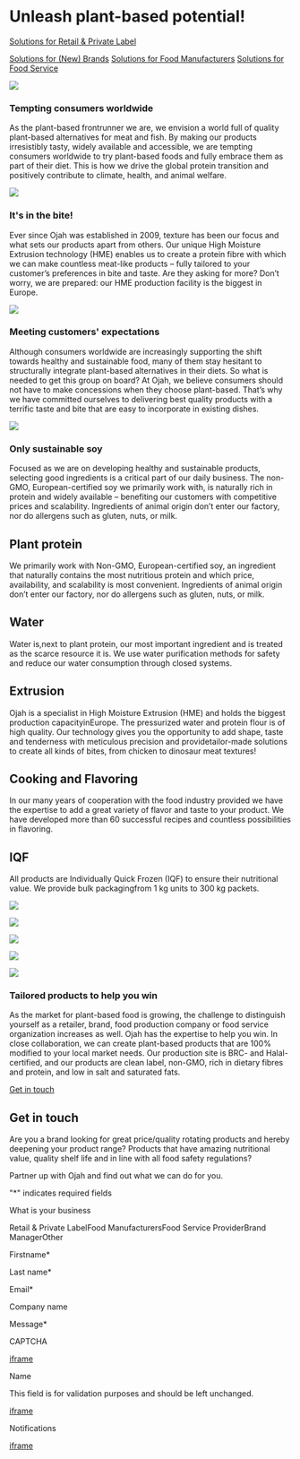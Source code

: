 # Unleash  plant-based  potential!

[Solutions for Retail & Private Label](https://ojah.nl/retail-private-label/)

[Solutions for (New) Brands](https://ojah.nl/new-brands/) [Solutions for Food Manufacturers](https://ojah.nl/food-manufacturers/) [Solutions for Food Service](https://ojah.nl/food-service-providers/)

![](https://ojah.nl/wp-content/uploads/2023/07/Ojah_2023-07-06_172_LR-1920x1280.jpg)

### Tempting consumers worldwide

As the plant-based frontrunner we are, we envision a world full of quality plant-based alternatives for meat and fish. By making our products irresistibly tasty, widely available and accessible, we are tempting consumers worldwide to try plant-based foods and fully embrace them as part of their diet. This is how we drive the global protein transition and positively contribute to climate, health, and animal welfare.

![](https://ojah.nl/wp-content/uploads/2023/07/Ojah_2023-07-06_215_LR-e1699281519943.jpg)

### It's in the bite!

Ever since Ojah was established in 2009, texture has been our focus and what sets our products apart from others. Our unique High Moisture Extrusion technology (HME) enables us to create a protein fibre with which we can make countless meat-like products – fully tailored to your customer’s preferences in bite and taste. Are they asking for more? Don’t worry, we are prepared: our HME production facility is the biggest in Europe.

![](https://ojah.nl/wp-content/uploads/2023/11/familie-diner-LR-1920x1280.jpg)

### Meeting customers' expectations

Although consumers worldwide are increasingly supporting the shift towards healthy and sustainable food, many of them stay hesitant to structurally integrate plant-based alternatives in their diets. So what is needed to get this group on board? At Ojah, we believe consumers should not have to make concessions when they choose plant-based. That’s why we have committed ourselves to delivering best quality products with a terrific taste and bite that are easy to incorporate in existing dishes.

![](https://ojah.nl/wp-content/uploads/2023/07/EYE5876_LR-e1698916593180.jpg)

### Only sustainable soy

Focused as we are on developing healthy and sustainable products, selecting good ingredients is a critical part of our daily business. The non-GMO, European-certified soy we primarily work with, is naturally rich in protein and widely available – benefiting our customers with competitive prices and scalability. Ingredients of animal origin don’t enter our factory, nor do allergens such as gluten, nuts, or milk.

## ​​​Plant protein

We primarily work with Non-GMO, European-certified soy, an ingredient that naturally contains the most nutritious protein and which price, availability, and scalability is most convenient. Ingredients of animal origin don’t enter our factory, nor do allergens such as gluten, nuts, or milk.

## Water

Water is,next to plant protein, our most important ingredient and is treated as the scarce resource it is. We use water purification methods for safety and reduce our water consumption through ​closed systems.

## Extrusion

Ojah is a specialist in High Moisture Extrusion (HME) and holds the biggest production capacityin​​Europe. The pressurized water and protein flour is of high quality. Our technology gives you the opportunity to add shape, taste and tenderness with meticulous precision and providetailor-made solutions to create all kinds of bites, from chicken to dinosaur meat textures!

## Cooking and Flavoring

In our many years of cooperation with the food industry provided we have the expertise to add a great variety of flavor and taste to your product. We have developed more than 60 successful recipes and countless possibilities in flavoring.

## IQF

All products are Individually Quick Frozen (IQF) to ensure their nutritional value. We provide bulk packagingfrom 1 kg units to 300 kg packets.

![](https://ojah.nl/wp-content/uploads/2023/09/Plant-Protein.png)

![](https://ojah.nl/wp-content/uploads/2023/09/Waterdruppels-1.png)

![](https://ojah.nl/wp-content/uploads/2023/09/Extruder-Screws.png)

![](https://ojah.nl/wp-content/uploads/2023/09/Koken-Marineren.png)

![](https://ojah.nl/wp-content/uploads/2023/09/IQF-Frozen-v2.png)

### Tailored products to help you win

As the market for plant-based food is growing, the challenge to distinguish yourself as a retailer, brand, food production company or food service organization increases as well. Ojah has the expertise to help you win. In close collaboration, we can create plant-based products that are 100% modified to your local market needs. Our production site is BRC- and Halal-certified, and our products are clean label, non-GMO, rich in dietary fibres and protein, and low in salt and saturated fats.

[Get in touch](https://ojah.nl/contact/)

## Get in touch

Are you a brand looking for great price/quality rotating products and hereby deepening your product range? Products that have amazing nutritional value, quality shelf life and in line with all food safety regulations?

Partner up with Ojah and find out what we can do for you.

"\*" indicates required fields

What is your business

Retail & Private LabelFood ManufacturersFood Service ProviderBrand ManagerOther

Firstname\*

Last name\*

Email\*

Company name

Message\*

CAPTCHA

[iframe](https://www.google.com/recaptcha/api2/anchor?ar=1&k=6Lcd0ggpAAAAACE2OTdxDPZ57iBTY08o96jAhXse&co=aHR0cHM6Ly9vamFoLm5sOjQ0Mw..&hl=en&v=X-oVtzDcTGjZVms4LEgykmCV&theme=light&size=normal&cb=hje2tv5xatsq)

Name

This field is for validation purposes and should be left unchanged.

[iframe](about:blank)

Notifications

[iframe](https://www.google.com/recaptcha/api2/bframe?hl=en&v=X-oVtzDcTGjZVms4LEgykmCV&k=6Lcd0ggpAAAAACE2OTdxDPZ57iBTY08o96jAhXse)